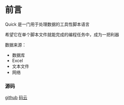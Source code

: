 # 前言

Quick 是一门用于处理数据的工具性脚本语言

希望它在单个脚本文件就能完成的编程任务中，成为一把利器

数据来源：
- 数据库
- Excel
- 文本文件
- 网络

### 源码
[github](https://github.com/NextCodeX/qk)   [码云](https://gitee.com/qk-x/quick)



